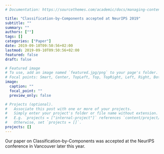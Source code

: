 ```yaml
---
# Documentation: https://sourcethemes.com/academic/docs/managing-content/

title: "Classification-by-Components accepted at NeurIPS 2019"
subtitle: ""
summary: ""
authors: [""]
tags: []
categories: ["Paper"]
date: 2019-09-10T09:50:56+02:00
lastmod: 2019-09-10T09:50:56+02:00
featured: false
draft: false

# Featured image
# To use, add an image named `featured.jpg/png` to your page's folder.
# Focal points: Smart, Center, TopLeft, Top, TopRight, Left, Right, BottomLeft, Bottom, BottomRight.
image:
  caption: ""
  focal_point: ""
  preview_only: false

# Projects (optional).
#   Associate this post with one or more of your projects.
#   Simply enter your project's folder or file name without extension.
#   E.g. `projects = ["internal-project"]` references `content/project/deep-learning/index.md`.
#   Otherwise, set `projects = []`.
projects: []
---
```

Our paper on Classification-by-Components was accepted at the NeurIPS conference in Vancouver later this year.


